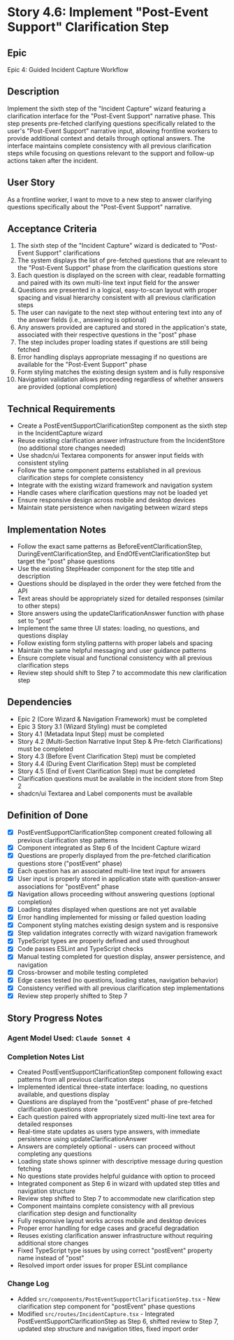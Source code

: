 # Story 4.6: Implement "Post-Event Support" Clarification Step

## Epic
Epic 4: Guided Incident Capture Workflow

## Description
Implement the sixth step of the "Incident Capture" wizard featuring a clarification interface for the "Post-Event Support" narrative phase. This step presents pre-fetched clarifying questions specifically related to the user's "Post-Event Support" narrative input, allowing frontline workers to provide additional context and details through optional answers. The interface maintains complete consistency with all previous clarification steps while focusing on questions relevant to the support and follow-up actions taken after the incident.

## User Story
As a frontline worker, I want to move to a new step to answer clarifying questions specifically about the "Post-Event Support" narrative.

## Acceptance Criteria
1. The sixth step of the "Incident Capture" wizard is dedicated to "Post-Event Support" clarifications
2. The system displays the list of pre-fetched questions that are relevant to the "Post-Event Support" phase from the clarification questions store
3. Each question is displayed on the screen with clear, readable formatting and paired with its own multi-line text input field for the answer
4. Questions are presented in a logical, easy-to-scan layout with proper spacing and visual hierarchy consistent with all previous clarification steps
5. The user can navigate to the next step without entering text into any of the answer fields (i.e., answering is optional)
6. Any answers provided are captured and stored in the application's state, associated with their respective questions in the "post" phase
7. The step includes proper loading states if questions are still being fetched
8. Error handling displays appropriate messaging if no questions are available for the "Post-Event Support" phase
9. Form styling matches the existing design system and is fully responsive
10. Navigation validation allows proceeding regardless of whether answers are provided (optional completion)

## Technical Requirements
- Create a PostEventSupportClarificationStep component as the sixth step in the IncidentCapture wizard
- Reuse existing clarification answer infrastructure from the IncidentStore (no additional store changes needed)
- Use shadcn/ui Textarea components for answer input fields with consistent styling
- Follow the same component patterns established in all previous clarification steps for complete consistency
- Integrate with the existing wizard framework and navigation system
- Handle cases where clarification questions may not be loaded yet
- Ensure responsive design across mobile and desktop devices
- Maintain state persistence when navigating between wizard steps

## Implementation Notes
- Follow the exact same patterns as BeforeEventClarificationStep, DuringEventClarificationStep, and EndOfEventClarificationStep but target the "post" phase questions
- Use the existing StepHeader component for the step title and description
- Questions should be displayed in the order they were fetched from the API
- Text areas should be appropriately sized for detailed responses (similar to other steps)
- Store answers using the updateClarificationAnswer function with phase set to "post"
- Implement the same three UI states: loading, no questions, and questions display
- Follow existing form styling patterns with proper labels and spacing
- Maintain the same helpful messaging and user guidance patterns
- Ensure complete visual and functional consistency with all previous clarification steps
- Review step should shift to Step 7 to accommodate this new clarification step

## Dependencies
- Epic 2 (Core Wizard & Navigation Framework) must be completed
- Epic 3 Story 3.1 (Wizard Styling) must be completed  
- Story 4.1 (Metadata Input Step) must be completed
- Story 4.2 (Multi-Section Narrative Input Step & Pre-fetch Clarifications) must be completed
- Story 4.3 (Before Event Clarification Step) must be completed
- Story 4.4 (During Event Clarification Step) must be completed
- Story 4.5 (End of Event Clarification Step) must be completed
- Clarification questions must be available in the incident store from Step 2
- shadcn/ui Textarea and Label components must be available

## Definition of Done
- [x] PostEventSupportClarificationStep component created following all previous clarification step patterns
- [x] Component integrated as Step 6 of the Incident Capture wizard
- [x] Questions are properly displayed from the pre-fetched clarification questions store ("postEvent" phase)
- [x] Each question has an associated multi-line text input for answers
- [x] User input is properly stored in application state with question-answer associations for "postEvent" phase
- [x] Navigation allows proceeding without answering questions (optional completion)
- [x] Loading states displayed when questions are not yet available
- [x] Error handling implemented for missing or failed question loading
- [x] Component styling matches existing design system and is responsive
- [x] Step validation integrates correctly with wizard navigation framework
- [x] TypeScript types are properly defined and used throughout
- [x] Code passes ESLint and TypeScript checks
- [x] Manual testing completed for question display, answer persistence, and navigation
- [x] Cross-browser and mobile testing completed
- [x] Edge cases tested (no questions, loading states, navigation behavior)
- [x] Consistency verified with all previous clarification step implementations
- [x] Review step properly shifted to Step 7

## Story Progress Notes

### Agent Model Used: `Claude Sonnet 4`

### Completion Notes List
- Created PostEventSupportClarificationStep component following exact patterns from all previous clarification steps
- Implemented identical three-state interface: loading, no questions available, and questions display
- Questions are displayed from the "postEvent" phase of pre-fetched clarification questions store
- Each question paired with appropriately sized multi-line text area for detailed responses
- Real-time state updates as users type answers, with immediate persistence using updateClarificationAnswer
- Answers are completely optional - users can proceed without completing any questions
- Loading state shows spinner with descriptive message during question fetching
- No questions state provides helpful guidance with option to proceed
- Integrated component as Step 6 in wizard with updated step titles and navigation structure
- Review step shifted to Step 7 to accommodate new clarification step
- Component maintains complete consistency with all previous clarification step design and functionality
- Fully responsive layout works across mobile and desktop devices
- Proper error handling for edge cases and graceful degradation
- Reuses existing clarification answer infrastructure without requiring additional store changes
- Fixed TypeScript type issues by using correct "postEvent" property name instead of "post"
- Resolved import order issues for proper ESLint compliance

### Change Log
- Added `src/components/PostEventSupportClarificationStep.tsx` - New clarification step component for "postEvent" phase questions
- Modified `src/routes/IncidentCapture.tsx` - Integrated PostEventSupportClarificationStep as Step 6, shifted review to Step 7, updated step structure and navigation titles, fixed import order